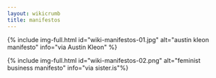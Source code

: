 ```yaml
---
layout: wikicrumb
title: manifestos
---
```



{% include img-full.html id="wiki-manifestos-01.jpg" alt="austin kleon manifesto" info="via Austin Kleon" %}

{% include img-full.html id="wiki-manifestos-02.png" alt="feminist business manifesto" info="via sister.is"%}